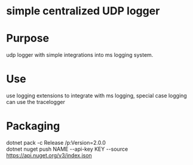 # simple centralized UDP logger

# Purpose
udp logger with simple integrations into ms logging system.

# Use
use logging extensions to integrate with ms logging, special case logging can use the tracelogger

# Packaging
dotnet pack -c Release /p:Version=2.0.0  
dotnet nuget push NAME --api-key KEY --source https://api.nuget.org/v3/index.json
